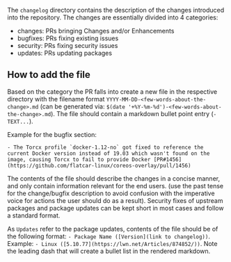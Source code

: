 The `changelog` directory contains the description of the changes introduced
into the repository.  The changes are essentially divided into 4 categories:
- changes: PRs bringing Changes and/or Enhancements
- bugfixes: PRs fixing existing issues
- security: PRs fixing security issues
- updates: PRs updating packages

## How to add the file

Based on the category the PR falls into create a new file in the respective
directory with the filename format `YYYY-MM-DD-<few-words-about-the-change>.md`
(can be generated via: `$(date '+%Y-%m-%d')-<few-words-about-the-change>.md`).
The file should contain a markdown bullet point entry (`- TEXT...`).

Example for the bugfix section:

```
- The Torcx profile `docker-1.12-no` got fixed to reference the current Docker version instead of 19.03 which wasn't found on the image, causing Torcx to fail to provide Docker [PR#1456](https://github.com/flatcar-linux/coreos-overlay/pull/1456)
```

The contents of the file should describe the changes in a concise manner,
and only contain information relevant for the end users.
(use the past tense for the change/bugfix description to avoid confusion with
the imperative voice for actions the user should do as a result). Security
fixes of upstream packages and package updates can be kept short in most cases
and follow a standard format.

As `Updates` refer to the package updates, contents of the file should be of
the following format: `- Package Name ([Version](link to changelog))`. Example:
`- Linux ([5.10.77](https://lwn.net/Articles/874852/))`. Note the leading dash
that will create a bullet list in the rendered markdown.
